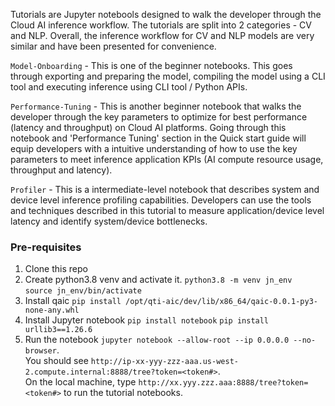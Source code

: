 Tutorials are Jupyter notebools designed to walk the developer through the Cloud AI inference workflow. The tutorials are split into 2 categories - CV and NLP. Overall, the inference workflow for CV and NLP models are very similar and have been presented for convenience. 

`Model-Onboarding` - This is one of the beginner notebooks. This goes through exporting and preparing the model, compiling the model using a CLI tool and executing inference using CLI tool / Python APIs. 

`Performance-Tuning` - This is another beginner notebook that walks the developer through the key parameters to optimize for best performance (latency and throughput) on Cloud AI platforms. Going through this notebook and 'Performance Tuning' section in the Quick start guide will equip developers with a intuitive understanding of how to use the key parameters to meet inference application KPIs (AI compute resource usage, throughput and latency).   

`Profiler` - This is a intermediate-level notebook that describes system and device level inference profiling capabilities. Developers can use the tools and techniques described in this tutorial to measure application/device level latency and identify system/device bottlenecks. 


### Pre-requisites
1. Clone this repo
2. Create python3.8 venv and activate it.
   `python3.8 -m venv jn_env` <br>
   `source jn_env/bin/activate` <br>
3. Install qaic
   `pip install /opt/qti-aic/dev/lib/x86_64/qaic-0.0.1-py3-none-any.whl`
4. Install Jupyter notebook
   `pip install notebook`
   `pip install urllib3==1.26.6`
5. Run the notebook
   `jupyter notebook --allow-root --ip 0.0.0.0 --no-browser`.<br>
   You should see `http://ip-xx-yyy-zzz-aaa.us-west-2.compute.internal:8888/tree?token=<token#>`.<br>
   On the local machine, type `http://xx.yyy.zzz.aaa:8888/tree?token=<token#>` to run the tutorial notebooks. 
